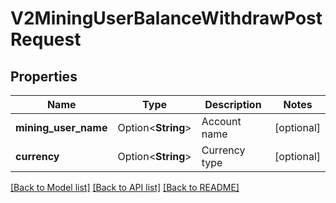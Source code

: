 # V2MiningUserBalanceWithdrawPostRequest

## Properties

Name | Type | Description | Notes
------------ | ------------- | ------------- | -------------
**mining_user_name** | Option<**String**> | Account name | [optional]
**currency** | Option<**String**> | Currency type | [optional]

[[Back to Model list]](../README.md#documentation-for-models) [[Back to API list]](../README.md#documentation-for-api-endpoints) [[Back to README]](../README.md)


